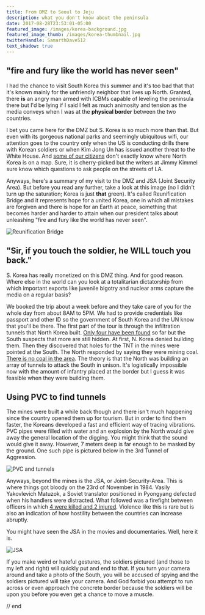 ```yaml
---
title: From DMZ to Seoul to Jeju
description: what you don't know about the peninsula
date: 2017-08-28T23:53:01-05:00
featured_image: /images/korea-background.jpg
featured_image_thumb: /images/korea-thumbnail.jpg
twitterHandle: SamarthDave512
text_shadow: true
---
```


## "fire and fury like the world has never seen"

I had the chance to visit South Korea this summer and it's too bad that that it's known mainly for the unfriendly neighbor that lives up North. Granted, there **is** an angry man armed with ICBMs capable of leveling the peninsula there but I'd be lying if I said I felt as much animosity and tension as the media conveys when I was at the **physical border** between the two countries.

I bet you came here for the DMZ but S. Korea is so much more than that. But even with its gorgeous national parks and seemingly ubiquitous wifi, our attention goes to the country only when the US is conducting drills there with Korean soldiers or when Kim Jong Un has issued another threat to the White House. And [some of our citizens](https://www.youtube.com/watch?v=-ugJZhL-cbc) don't exactly know where North Korea is on a map. Sure, it is cherry-picked but the writers at Jimmy Kimmel sure know which questions to ask people on the streets of LA.

Anyways, here's a summary of my visit to the DMZ and JSA (Joint Security Area). But before you read any further, take a look at this image (no I didn't turn up the saturation; Korea is just **that** green). It's called Reunification Bridge and it represents hope for a united Korea, one in which all mistakes are forgiven and there is hope for an Earth at peace, something that becomes harder and harder to attain when our president talks about unleashing "fire and fury like the world has never seen".

![Reunification Bridge](/images/DSC_0094.JPG)

## "Sir, if you touch the soldier, he WILL touch you back."

S. Korea has really monetized on this DMZ thing. And for good reason. Where else in the world can you look at a totalitarian dictatorship from which important exports like juvenile bigotry and nuclear arms capture the media on a regular basis?

We booked the trip about a week before and they take care of you for the whole day from about 8AM to 5PM. We had to provide credentials like passport and other ID so the government of South Korea and the UN know that you'll be there. The first part of the tour is through the infiltration tunnels that North Korea built. [Only four have been found](http://www.cnn.com/2014/10/02/world/asia/north-korea-dmz-tunnels/index.html) so far but the South suspects that more are still hidden. At first, N. Korea denied building them. Then they discovered that holes for the TNT in the mines were pointed at the South. The North responded by saying they were mining coal. [There is no coal in the area](https://en.wikipedia.org/wiki/Third_Tunnel_of_Aggression#cite_ref-ssd_5-0). The theory is that the North was building an array of tunnels to attack the South in unison. It's logistically impossible now with the amount of infantry placed at the border but I guess it was feasible when they were building them.

## Using PVC to find tunnels

The mines were built a while back though and there isn't much happening since the country opened them up for tourism. But in order to find them faster, the Koreans developed a fast and efficient way of tracing vibrations. PVC pipes were filled with water and an explosion by the North would give away the general location of the digging. You might think that the sound would give it away. However, 7 meters deep is far enough to be masked by the ground. One such pipe is pictured below in the 3rd Tunnel of Aggression.

![PVC and tunnels](/images/from-dmz-to-jeju/DSC_0095.JPG)

Anyways, beyond the mines is the JSA, or Joint-Security-Area. This is where things got bloody on the 23rd of November in 1984. Vasily Yakovlevich Matuzok, a Soviet translator positioned in Pyongyang defected when his handlers were distracted. What followed was a firefight between officers in which [4 were killed and 2 injured](https://www.washingtonpost.com/archive/politics/1984/11/25/us-says-defector-will-not-return/d9ad244d-16a1-4e86-a343-fb3dcd987aaf). Violence like this is rare but is also an indication of how hostility between the countries can increase abruptly.

You might have seen the JSA in the movies and documentaries. Well, here it is.

![JSA](/images/from-dmz-to-jeju/DSC_0251.JPG)

If you make weird or hateful gestures, the soldiers pictured (and those to my left and right) will quickly put and end to that. If you turn your camera around and take a photo of the South, you will be accused of spying and the soldiers pictured will take your camera. And God forbid you attempt to run across or even approach the concrete border because the soldiers will be upon you before you even get a chance to move a muscle.














// end
